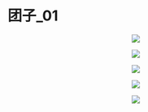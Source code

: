 # 团子\_01

<p align="center"><img src=https://linmingdao.github.io/blog/assets/tuanzi/tuanzi_0.jpg></p>

<p align="center"><img src=https://linmingdao.github.io/blog/assets/tuanzi/tuanzi_1.jpg></p>

<p align="center"><img src=https://linmingdao.github.io/blog/assets/tuanzi/tuanzi_2.jpg></p>

<p align="center"><img src=https://linmingdao.github.io/blog/assets/tuanzi/tuanzi_3.jpg></p>

<p align="center"><img src=https://linmingdao.github.io/blog/assets/tuanzi/tuanzi_4.jpg></p>
